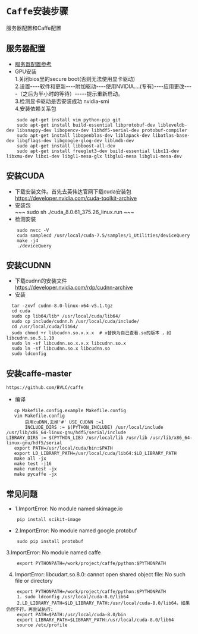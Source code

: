 # `Caffe安装步骤`

服务器配置和Caffe配置
## 服务器配置

 - [服务器配置参考](https://www.cnblogs.com/banju/p/7918895.html) 
 - GPU安装  
    1.关闭bios里的secure boot(否则无法使用显卡驱动)  
    2.设置----软件和更新----附加驱动----使用NVIDIA....(专有)----应用更改----（之后为半小时的等待）-----提示重新启动。  
    3.检测显卡驱动是否安装成功 nvidia-smi  
    4.安装依赖关系包   
~~~
	sudo apt-get install vim python-pip git    
   	sudo apt-get install build-essential libprotobuf-dev libleveldb-dev libsnappy-dev libopencv-dev libhdf5-serial-dev protobuf-compiler
   	sudo apt-get install libopenblas-dev liblapack-dev libatlas-base-dev libgflags-dev libgoogle-glog-dev liblmdb-dev
   	sudo apt-get install libboost-all-dev
   	sudo apt-get install freeglut3-dev build-essential libx11-dev libxmu-dev libxi-dev libgl1-mesa-glx libglu1-mesa libglu1-mesa-dev
~~~
## 安装CUDA
 - 下载安装文件。首先去英伟达官网下载cuda安装包  
 	https://developer.nvidia.com/cuda-toolkit-archive  
- 安装包  
		~~~ 
		sudo sh ./cuda_8.0.61_375.26_linux.run 
		~~~
- 检测安装    
~~~
	sudo nvcc -V  
	cuda samplecd /usr/local/cuda-7.5/samples/1_Utilities/deviceQuery  
	make -j4  
	./deviceQuery  
~~~  
## 安装CUDNN
 - 下载cudnn的安装文件  
	https://developer.nvidia.com/rdp/cudnn-archive  
 - 安装  
  ~~~
	tar -zxvf cudnn-8.0-linux-x64-v5.1.tgz  
    cd cuda    
    sudo cp lib64/lib* /usr/local/cuda/lib64/   
    sudo cp include/cudnn.h /usr/local/cuda/include/   
    cd /usr/local/cuda/lib64/  
    sudo chmod +r libcudnn.so.x.x.x  # x替换为自己查看.so的版本 ，如libcudnn.so.5.1.10  
    sudo ln -sf libcudnn.so.x.x.x libcudnn.so.x  
    sudo ln -sf libcudnn.so.x libcudnn.so  
    sudo ldconfig  
~~~
   
## 安装caffe-master
	https://github.com/BVLC/caffe  
 - 编译  
 ~~~
    cp Makefile.config.example Makefile.config      
    vim Makefile.config  
    	启用cuDNN,去掉'#' USE_CUDNN :=1
    	INCLUDE_DIRS := $(PYTHON_INCLUDE) /usr/local/include /usr/lib/x86_64-linux-gnu/hdf5/serial/include
LIBRARY_DIRS := $(PYTHON_LIB) /usr/local/lib /usr/lib /usr/lib/x86_64-linux-gnu/hdf5/serial
	export PATH=/usr/local/cuda/bin:$PATH
	export LD_LIBRARY_PATH=/usr/local/cuda/lib64:$LD_LIBRARY_PATH
    make all -jx  
    make test -j16  
    make runtest -jx  
    make pycaffe -jx 
~~~
## 常见问题
 - 1.ImportError: No module named skimage.io
~~~
	pip install scikit-image
~~~
- 2.ImportError: No module named google.protobuf
~~~
	sudo pip install protobuf
~~~
3.ImportError: No module named caffe
~~~
	export PYTHONPATH=/work/project/caffe/python:$PYTHONPATH
~~~
4. ImportError: libcudart.so.8.0: cannot open shared object file: No such file or directory
~~~
	export PYTHONPATH=/work/project/caffe/python:$PYTHONPATH
	1. sudo ldconfig /usr/local/cuda-8.0/lib64
	2.LD_LIBRARY_PATH=$LD_LIBRARY_PATH:/usr/local/cuda-8.0/lib64。如果仍然不行，再尝试执行:
	export PATH=$PATH:/usr/local/cuda-8.0/bin
	export LIBRARY_PATH=$LIBRARY_PATH:/usr/local/cuda-8.0/lib64
	source /etc/profile
~~~    